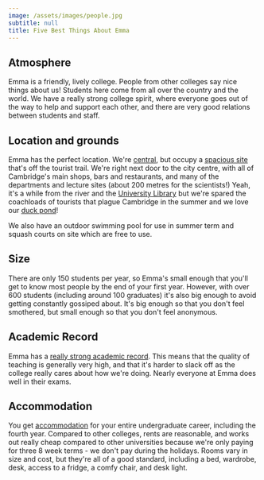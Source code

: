 ```yaml
---
image: /assets/images/people.jpg
subtitle: null
title: Five Best Things About Emma
---
```


## Atmosphere

Emma is a friendly, lively college. People from other colleges say nice things about us! Students here come from all over the country and the world. We have a really strong college spirit, where everyone goes out of the way to help and support each other, and there are very good relations between students and staff. 

## Location and grounds

Emma has the perfect location. We're [central](http://map.cam.ac.uk/#/annotate/adapters/v4.json?mp=main;xx=2075;yy=910;mt=c;ms=180;sx=4;tl=Emmanuel%20College;gf=png), but occupy a [spacious site](http://www.emma.cam.ac.uk/about/virtual/clickmap/) that's off the tourist trail. We're right next door to the city centre, with all of Cambridge's main shops, bars and restaurants, and many of the departments and lecture sites (about 200 metres for the scientists!) Yeah, it's a while from the river and the [University Library](http://www.lib.cam.ac.uk/) but we're spared the coachloads of tourists that plague Cambridge in the summer and we love our [duck pond](http://www.emma.cam.ac.uk/about/ducks/)!

We also have an outdoor swimming pool for use in summer term and squash courts on site which are free to use.

## Size

There are only 150 students per year, so Emma's small enough that you'll get to know most people by the end of your first year. However, with over 600 students (including around 100 graduates) it's also big enough to avoid getting constantly gossiped about. It's big enough so that you don't feel smothered, but small enough so that you don't feel anonymous.

## Academic Record

Emma has a [really strong academic record](http://www.mattmayer.com/fun/tompkins/). This means that the quality of teaching is generally very high, and that it's harder to slack off as the college really cares about how we're doing. Nearly everyone at Emma does well in their exams.

## Accommodation

You get [accommodation](/prospective_students/accommodation) for your entire undergraduate career, including the fourth year. Compared to other colleges, rents are reasonable, and works out really cheap compared to other universities because we're only paying for three 8 week terms - we don't pay during the holidays. Rooms vary in size and cost, but they're all of a good standard, including a bed, wardrobe, desk, access to a fridge, a comfy chair, and desk light.